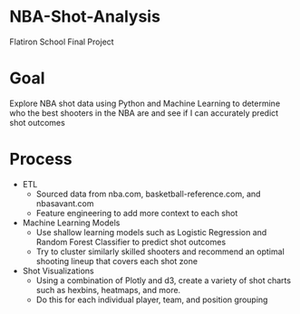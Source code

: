 # NBA-Shot-Analysis
Flatiron School Final Project


# Goal
Explore NBA shot data using Python and Machine Learning to determine who the best shooters in the NBA are and see if I can accurately predict shot outcomes

# Process
 - ETL
    - Sourced data from nba.com, basketball-reference.com, and nbasavant.com
    - Feature engineering to add more context to each shot
 - Machine Learning Models
    - Use shallow learning models such as Logistic Regression and Random Forest Classifier to predict shot outcomes
    - Try to cluster similarly skilled shooters and recommend an optimal shooting lineup that covers each shot zone
 - Shot Visualizations
    - Using a combination of Plotly and d3, create a variety of shot charts such as hexbins, heatmaps, and more.
    - Do this for each individual player, team, and position grouping
